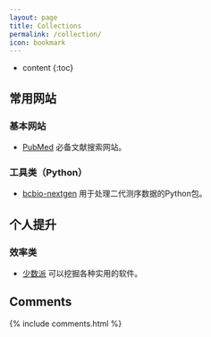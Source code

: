 ```yaml
---
layout: page
title: Collections
permalink: /collection/
icon: bookmark
---
```


* content
{:toc}

## 常用网站

### 基本网站
* [PubMed](https://www.ncbi.nlm.nih.gov/pubmed/) 必备文献搜索网站。

### 工具类（Python）
* [bcbio-nextgen](http://bcbio-nextgen.readthedocs.io/en/latest/index.html) 用于处理二代测序数据的Python包。


## 个人提升

### 效率类
* [少数派](http://sspai.com/) 可以挖掘各种实用的软件。





## Comments

{% include comments.html %}
